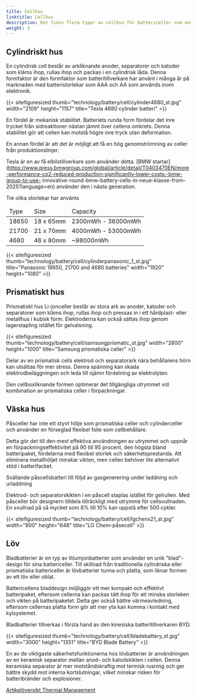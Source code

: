 ```yaml
---
title: Cellhus
linktitle: Cellhus
description: Det finns flera typer av cellhus för battericeller som används i elfordon.
weight: 3
---
```

<!-- markdownlint-disable MD033 -->
## Cylindriskt hus

En cylindrisk cell består av arkliknande anoder, separatorer och katoder som kläms ihop, rullas ihop och packas i en cylindrisk låda. Denna formfaktor är den formfaktor som batteritillverkare har använt i många år på marknaden med batteristorlekar som AAA och AA som används inom elektronik.

{{< sitefiguresized thumb="technology/battery/cell/cylinder4680_st.jpg" width="2109" height="1157" title="Tesla 4680 cylinder batteri" >}}

En fördel är mekanisk stabilitet. Batteriets runda form fördelar det inre trycket från sidreaktioner nästan jämnt över cellens omkrets. Denna stabilitet gör att cellen kan motstå högre inre tryck utan deformation.

En annan fördel är att det är möjligt att få en hög genomströmning av celler från produktionslinjer.

Tesla är en av få elbilstillverkare som använder detta. [BMW startar](https://www.press.bmwgroup.com/global/article/detail/T0403470EN/more-performance-co2-reduced-production-significantly-lower-costs:-bmw-group-to-use- innovative-round-bmw-battery-cells-in-neue-klasse-from-2025?language=en) använder den i nästa generation.

Tre olika storlekar har använts

<table class="table table-striped">
<thead>
    <tr>
        <td>Type
        </td>
        <td>Size
        </td>
        <td>Capacity
    </td>
    </tr>
</thead>
<tbody>
    <tr>
        <td>18650
        </td>
        <td>18 x 65mm
        </td>
        <td>2300mWh - 36000mWh
        </td>
        </tr>
    <tr>
        <td>21700
        </td>
        <td>21 x 70mm
        </td>
        <td>4000mWh - 53000mWh
        </td>
    </tr>
    <tr>
        <td>4680
        </td>
        <td>46 x 80mm
        </td>
    <td>~98000mWh
    </td>
</tr>
</tbody>
</table>

{{< sitefiguresized thumb="technology/battery/cell/cylinderpanasonic_1_st.jpg" title="Panasonic 18650, 21700 and 4680 batteries" width="1920" height="1080" >}}
## Prismatiskt hus

Prismatiskt hus Li-jonceller består av stora ark av anoder, katoder och separatorer som kläms ihop, rullas ihop och pressas in i ett hårdplast- eller metallhus i kubisk form. Elektroderna kan också sättas ihop genom lagerstapling istället för gelvalsning.

{{< sitefiguresized thumb="technology/battery/cell/samsungprismatic_st.jpg" width="2800" height="1000" title="Samsung prismatiska celler" >}}

Delar av en prismatisk cells elektrod och separatorark nära behållarens hörn kan utsättas för mer stress. Denna spänning kan skada elektrodbeläggningen och leda till ojämn fördelning av elektrolyten.

Den cellboxliknande formen optimerar det tillgängliga utrymmet vid kombination av prismatiska celler i förpackningar.

## Väska hus

Påsceller har inte ett styvt hölje som prismatiska celler och cylinderceller och använder en förseglad flexibel folie som cellbehållare.

Detta gör det till den mest effektiva användningen av utrymmet och uppnår en förpackningseffektivitet på 90 till 95 procent, den högsta bland batteripaket, fördelarna med flexibel storlek och säkerhetsprestanda. Att eliminera metallhöljet minskar vikten, men cellen behöver lite alternativt stöd i batterifacket.

Svällande påscellsbatteri till följd av gasgenerering under laddning och urladdning

Elektrod- och separatorskikten i en påscell staplas istället för gelrullen. Med påsceller bör designern tilldela tillräckligt med utrymme för cellsvullnaden. En svullnad på så mycket som 8% till 10% kan uppstå efter 500 cykler.

{{< sitefiguresized thumb="technology/battery/cell/lgchenx21_st.jpg" width="800" height="648" title="LG Chem-påsecell" >}}

## Löv

Bladbatterier är en typ av litiumjonbatterier som använder en unik "blad"-design för sina battericeller. Till skillnad från traditionella cylindriska eller prismatiska battericeller är lövbatterier tunna och platta, som liknar formen av ett löv eller oblat.

Battericellens bladdesign möjliggör ett mer kompakt och effektivt batteripaket, eftersom cellerna kan packas tätt ihop för att minska storleken och vikten på batteripaketet. Detta ger också bättre värmeavledning, eftersom cellernas platta form gör att mer yta kan komma i kontakt med kylsystemet.

Bladbatterier tillverkas i första hand av den kinesiska batteritillverkaren BYD.

{{< sitefiguresized thumb="technology/battery/cell/bladebattery_st.jpg" width="3000" height="1351" title="BYD Blade Battery" >}}

En av de viktigaste säkerhetsfunktionerna hos lövbatterier är användningen av en keramisk separator mellan anod- och katodskikten i cellen. Denna keramiska separator är mer motståndskraftig mot termisk rusning och ger bättre skydd mot interna kortslutningar, vilket minskar risken för batteribränder och explosioner.

<div class="mt-3 mb-3">
    <a href="../" class="btn btn-outline-secondary">Artikelöversikt <i class="bi-card-list"></i></a>
    <a href="../thermalmanagement/" class="btn btn-primary float-end">Thermal Management <i class="bi-arrow-right-circle"></i></a>
</div>

